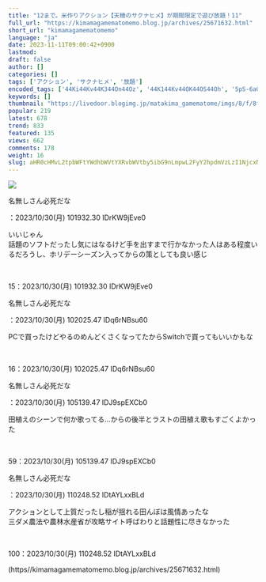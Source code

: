 ```yaml
---
title: "12まで。米作りアクション【天穂のサクナヒメ】が期間限定で遊び放題！11"
full_url: "https://kimamagamematomemo.blog.jp/archives/25671632.html"
short_url: "kimamagamematomemo"
language: "ja"
date: 2023-11-11T09:00:42+0900
lastmod: 
draft: false
author: []
categories: []
tags: ['アクション', 'サクナヒメ', '放題']
encoded_tags: ['44Ki44Kv44K344On44Oz', '44K144Kv44OK44OS44Oh', '5pS-6aGM']
keywords: []
thumbnail: "https://livedoor.blogimg.jp/matakima_gamematome/imgs/8/f/8fa0d2ad.jpg"
popular: 219
latest: 678
trend: 833
featured: 135
views: 662
comments: 178
weight: 16
slug: aHR0cHMvL2tpbWFtYWdhbWVtYXRvbWVtby5ibG9nLmpwL2FyY2hpdmVzLzI1NjcxNjMyLmh0bWw=
---
```


![](https://livedoor.blogimg.jp/matakima_gamematome/imgs/8/f/8fa0d2ad.jpg)

<div><p id='resuname15' class='ui-sortable-handle'>名無しさん必死だな </p>：2023/10/30(月) 101932.30 IDrKW9jEve0<p id='surebody15' class='surebody_rKW9jEve0' name='surebodymain'>いいじゃん <br> 話題のソフトだったし気にはなるけど手を出すまで行かなかった人はある程度いるだろうし、ホリデーシーズン入ってからの策としても良い感じ </p><br><p>15：2023/10/30(月) 101932.30 IDrKW9jEve0</p><p id='resuname16' class='ui-sortable-handle'>名無しさん必死だな </p>：2023/10/30(月) 102025.47 IDq6rNBsu60<p id='surebody16' class='surebody_q6rNBsu60' name='surebodymain'>PCで買ったけどやるのめんどくさくなってたからSwitchで買ってもいいかもな </p><br><p>16：2023/10/30(月) 102025.47 IDq6rNBsu60</p><p id='resuname59' class='ui-sortable-handle'>名無しさん必死だな </p>：2023/10/30(月) 105139.47 IDJ9spEXCb0<p id='surebody59' class='surebody_J9spEXCb0' name='surebodymain'>田植えのシーンで何か歌ってる…からの後半とラストの田植え歌もすごくよかった </p><br><p>59：2023/10/30(月) 105139.47 IDJ9spEXCb0</p><p id='resuname100' class='ui-sortable-handle'>名無しさん必死だな </p>：2023/10/30(月) 110248.52 IDtAYLxxBLd<p id='surebody100' class='surebody_tAYLxxBLd' name='surebodymain'>アクションとして上質だったし稲が揺れる田んぼは風情あったな <br> 三ダメ農法や農林水産省が攻略サイト呼ばわりと話題性に尽きなかった </p><br><p>100：2023/10/30(月) 110248.52 IDtAYLxxBLd</p><p id='preview_dispAffi'></p></div>

(https//kimamagamematomemo.blog.jp/archives/25671632.html)
